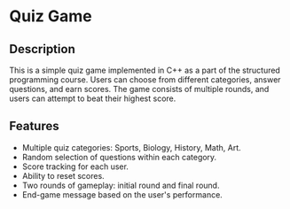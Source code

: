 # Quiz Game
## Description
This is a simple quiz game implemented in C++ as a part of the structured programming course. Users can choose from different categories, answer questions, and earn scores. The game consists of multiple rounds, and users can attempt to beat their highest score.

## Features
* Multiple quiz categories: Sports, Biology, History, Math, Art.
* Random selection of questions within each category.
* Score tracking for each user.
* Ability to reset scores.
* Two rounds of gameplay: initial round and final round.
* End-game message based on the user's performance.
